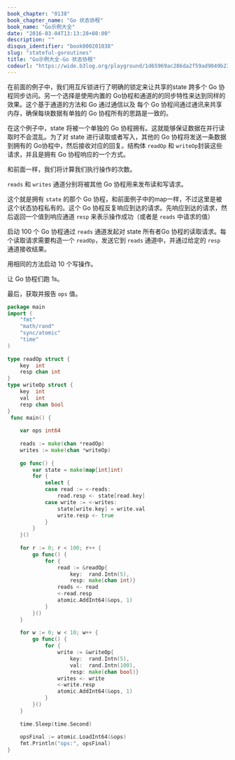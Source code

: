 ```yaml
---
book_chapter: "0138"
book_chapter_name: "Go 状态协程"
book_name: "Go示例大全"
date: "2016-03-04T13:13:28+08:00"
description: ""
disqus_identifier: "book000201038"
slug: "stateful-goroutines"
title: "Go示例大全-Go 状态协程"
codeurl: "https://wide.b3log.org/playground/1d65969ac286da2f59ad9049b235607b.go"
---
```

 
在前面的例子中，我们用互斥锁进行了明确的锁定来让共享的state 跨多个 Go 协程同步访问。另一个选择是使用内置的 Go协程和通道的的同步特性来达到同样的效果。这个基于通道的方法和 Go 通过通信以及    每个 Go 协程间通过通讯来共享内存，确保每块数据有单独的 Go 协程所有的思路是一致的。





在这个例子中，state 将被一个单独的 Go 协程拥有。这就能够保证数据在并行读取时不会混乱。为了对 state 进行读取或者写入，其他的 Go 协程将发送一条数据到拥有的 Go协程中，然后接收对应的回复。结构体 `readOp` 和 `writeOp`封装这些请求，并且是拥有 Go 协程响应的一个方式。



和前面一样，我们将计算我们执行操作的次数。

`reads` 和 `writes` 通道分别将被其他 Go 协程用来发布读和写请求。

这个就是拥有 `state` 的那个 Go 协程，和前面例子中的map一样，不过这里是被这个状态协程私有的。这个 Go 协程反复响应到达的请求。先响应到达的请求，然后返回一个值到响应通道 `resp` 来表示操作成功（或者是 `reads` 中请求的值）

启动 100 个 Go 协程通过 `reads` 通道发起对 state 所有者Go 协程的读取请求。每个读取请求需要构造一个 `readOp`，发送它到 `reads` 通道中，并通过给定的 `resp` 通道接收结果。

用相同的方法启动 10 个写操作。

让 Go 协程们跑 1s。

最后，获取并报告 `ops` 值。
 

```go
package main  
import (
    "fmt"
    "math/rand"
    "sync/atomic"
    "time"
)  
 
type readOp struct {
    key  int
    resp chan int
}
type writeOp struct {
    key  int
    val  int
    resp chan bool
}  
 func main() {  
 
    var ops int64  
 
    reads := make(chan *readOp)
    writes := make(chan *writeOp)  
 
    go func() {
        var state = make(map[int]int)
        for {
            select {
            case read := <-reads:
                read.resp <- state[read.key]
            case write := <-writes:
                state[write.key] = write.val
                write.resp <- true
            }
        }
    }()  
 
    for r := 0; r < 100; r++ {
        go func() {
            for {
                read := &readOp{
                    key:  rand.Intn(5),
                    resp: make(chan int)}
                reads <- read
                <-read.resp
                atomic.AddInt64(&ops, 1)
            }
        }()
    }  
 
    for w := 0; w < 10; w++ {
        go func() {
            for {
                write := &writeOp{
                    key:  rand.Intn(5),
                    val:  rand.Intn(100),
                    resp: make(chan bool)}
                writes <- write
                <-write.resp
                atomic.AddInt64(&ops, 1)
            }
        }()
    }  
 
    time.Sleep(time.Second)  
 
    opsFinal := atomic.LoadInt64(&ops)
    fmt.Println("ops:", opsFinal)
}  
```
